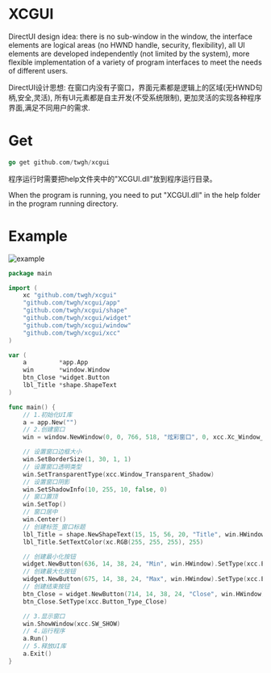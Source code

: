 # XCGUI
DirectUI design idea: there is no sub-window in the window, the interface elements are logical areas (no HWND handle, security, flexibility), all UI elements are developed independently (not limited by the system), more flexible implementation of a variety of program interfaces to meet the needs of different users.

DirectUI设计思想: 在窗口内没有子窗口，界面元素都是逻辑上的区域(无HWND句柄,安全,灵活), 所有UI元素都是自主开发(不受系统限制),  更加灵活的实现各种程序界面,满足不同用户的需求.

# Get

```go
go get github.com/twgh/xcgui
```

程序运行时需要把help文件夹中的"XCGUI.dll"放到程序运行目录。

When the program is running, you need to put "XCGUI.dll" in the help folder in the program running directory.

# Example

![example](https://github.com/twgh/xcgui/blob/main/example/1/1.jpg)

```go
package main

import (
	xc "github.com/twgh/xcgui"
	"github.com/twgh/xcgui/app"
	"github.com/twgh/xcgui/shape"
	"github.com/twgh/xcgui/widget"
	"github.com/twgh/xcgui/window"
	"github.com/twgh/xcgui/xcc"
)

var (
	a         *app.App
	win       *window.Window
	btn_Close *widget.Button
	lbl_Title *shape.ShapeText
)

func main() {
	// 1.初始化UI库
	a = app.New("")
	// 2.创建窗口
	win = window.NewWindow(0, 0, 766, 518, "炫彩窗口", 0, xcc.Xc_Window_Style_Default)

	// 设置窗口边框大小
	win.SetBorderSize(1, 30, 1, 1)
	// 设置窗口透明类型
	win.SetTransparentType(xcc.Window_Transparent_Shadow)
	// 设置窗口阴影
	win.SetShadowInfo(10, 255, 10, false, 0)
	// 窗口置顶
	win.SetTop()
	// 窗口居中
	win.Center()
	// 创建标签_窗口标题
	lbl_Title = shape.NewShapeText(15, 15, 56, 20, "Title", win.HWindow)
	lbl_Title.SetTextColor(xc.RGB(255, 255, 255), 255)

	// 创建最小化按钮
	widget.NewButton(636, 14, 38, 24, "Min", win.HWindow).SetType(xcc.Button_Type_Min)
	// 创建最大化按钮
	widget.NewButton(675, 14, 38, 24, "Max", win.HWindow).SetType(xcc.Button_Type_Max)
	// 创建结束按钮
	btn_Close = widget.NewButton(714, 14, 38, 24, "Close", win.HWindow)
	btn_Close.SetType(xcc.Button_Type_Close)

	// 3.显示窗口
	win.ShowWindow(xcc.SW_SHOW)
	// 4.运行程序
	a.Run()
	// 5.释放UI库
	a.Exit()
}
```

